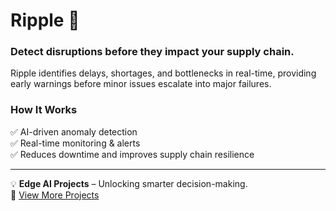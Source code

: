 # Ripple 🚀
### Detect disruptions before they impact your supply chain.

Ripple identifies delays, shortages, and bottlenecks in real-time, providing early warnings before minor issues escalate into major failures.  

### **How It Works**
✅ AI-driven anomaly detection  
✅ Real-time monitoring & alerts  
✅ Reduces downtime and improves supply chain resilience  

---
💡 **Edge AI Projects** – Unlocking smarter decision-making.  
🔗 [View More Projects](https://github.com/tpmullee)
